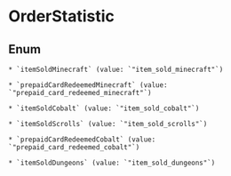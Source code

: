 
# OrderStatistic

## Enum


    * `itemSoldMinecraft` (value: `"item_sold_minecraft"`)

    * `prepaidCardRedeemedMinecraft` (value: `"prepaid_card_redeemed_minecraft"`)

    * `itemSoldCobalt` (value: `"item_sold_cobalt"`)

    * `itemSoldScrolls` (value: `"item_sold_scrolls"`)

    * `prepaidCardRedeemedCobalt` (value: `"prepaid_card_redeemed_cobalt"`)

    * `itemSoldDungeons` (value: `"item_sold_dungeons"`)



